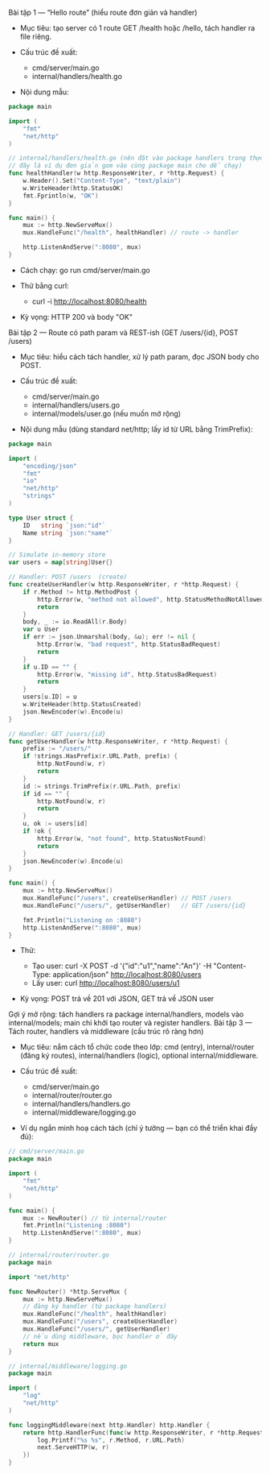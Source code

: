 Bài tập 1 — “Hello route” (hiểu route đơn giản và handler)
- Mục tiêu: tạo server có 1 route GET /health hoặc /hello, tách handler ra file riêng.
- Cấu trúc đề xuất:
    - cmd/server/main.go
    - internal/handlers/health.go

- Nội dung mẫu:
``` go
package main

import (
	"fmt"
	"net/http"
)

// internal/handlers/health.go (nên đặt vào package handlers trong thực tế, 
// đây là ví dụ đơn giản gom vào cùng package main cho dễ chạy)
func healthHandler(w http.ResponseWriter, r *http.Request) {
	w.Header().Set("Content-Type", "text/plain")
	w.WriteHeader(http.StatusOK)
	fmt.Fprintln(w, "OK")
}

func main() {
	mux := http.NewServeMux()
	mux.HandleFunc("/health", healthHandler) // route -> handler

	http.ListenAndServe(":8080", mux)
}
```
- Cách chạy: go run cmd/server/main.go
- Thử bằng curl:
    - curl -i [http://localhost:8080/health](http://localhost:8080/health)

- Kỳ vọng: HTTP 200 và body "OK"

Bài tập 2 — Route có path param và REST-ish (GET /users/{id}, POST /users)
- Mục tiêu: hiểu cách tách handler, xử lý path param, đọc JSON body cho POST.
- Cấu trúc đề xuất:
    - cmd/server/main.go
    - internal/handlers/users.go
    - internal/models/user.go (nếu muốn mở rộng)

- Nội dung mẫu (dùng standard net/http; lấy id từ URL bằng TrimPrefix):
``` go
package main

import (
	"encoding/json"
	"fmt"
	"io"
	"net/http"
	"strings"
)

type User struct {
	ID   string `json:"id"`
	Name string `json:"name"`
}

// Simulate in-memory store
var users = map[string]User{}

// Handler: POST /users  (create)
func createUserHandler(w http.ResponseWriter, r *http.Request) {
	if r.Method != http.MethodPost {
		http.Error(w, "method not allowed", http.StatusMethodNotAllowed)
		return
	}
	body, _ := io.ReadAll(r.Body)
	var u User
	if err := json.Unmarshal(body, &u); err != nil {
		http.Error(w, "bad request", http.StatusBadRequest)
		return
	}
	if u.ID == "" {
		http.Error(w, "missing id", http.StatusBadRequest)
		return
	}
	users[u.ID] = u
	w.WriteHeader(http.StatusCreated)
	json.NewEncoder(w).Encode(u)
}

// Handler: GET /users/{id}
func getUserHandler(w http.ResponseWriter, r *http.Request) {
	prefix := "/users/"
	if !strings.HasPrefix(r.URL.Path, prefix) {
		http.NotFound(w, r)
		return
	}
	id := strings.TrimPrefix(r.URL.Path, prefix)
	if id == "" {
		http.NotFound(w, r)
		return
	}
	u, ok := users[id]
	if !ok {
		http.Error(w, "not found", http.StatusNotFound)
		return
	}
	json.NewEncoder(w).Encode(u)
}

func main() {
	mux := http.NewServeMux()
	mux.HandleFunc("/users", createUserHandler) // POST /users
	mux.HandleFunc("/users/", getUserHandler)   // GET /users/{id}

	fmt.Println("Listening on :8080")
	http.ListenAndServe(":8080", mux)
}
```
- Thử:
    - Tạo user: curl -X POST -d '{"id":"u1","name":"An"}' -H "Content-Type: application/json" [http://localhost:8080/users](http://localhost:8080/users)
    - Lấy user: curl [http://localhost:8080/users/u1](http://localhost:8080/users/u1)

- Kỳ vọng: POST trả về 201 với JSON, GET trả về JSON user

Gợi ý mở rộng: tách handlers ra package internal/handlers, models vào internal/models; main chỉ khởi tạo router và register handlers.
Bài tập 3 — Tách router, handlers và middleware (cấu trúc rõ ràng hơn)
- Mục tiêu: nắm cách tổ chức code theo lớp: cmd (entry), internal/router (đăng ký routes), internal/handlers (logic), optional internal/middleware.
- Cấu trúc đề xuất:
    - cmd/server/main.go
    - internal/router/router.go
    - internal/handlers/handlers.go
    - internal/middleware/logging.go

- Ví dụ ngắn minh hoạ cách tách (chỉ ý tưởng — bạn có thể triển khai đầy đủ):
``` go
// cmd/server/main.go
package main

import (
	"fmt"
	"net/http"
)

func main() {
	mux := NewRouter() // từ internal/router
	fmt.Println("Listening :8080")
	http.ListenAndServe(":8080", mux)
}
```

``` go
// internal/router/router.go
package main

import "net/http"

func NewRouter() *http.ServeMux {
	mux := http.NewServeMux()
	// đăng ký handler (từ package handlers)
	mux.HandleFunc("/health", healthHandler)
	mux.HandleFunc("/users", createUserHandler)
	mux.HandleFunc("/users/", getUserHandler)
	// nếu dùng middleware, bọc handler ở đây
	return mux
}
```

``` go
// internal/middleware/logging.go
package main

import (
	"log"
	"net/http"
)

func loggingMiddleware(next http.Handler) http.Handler {
	return http.HandlerFunc(func(w http.ResponseWriter, r *http.Request) {
		log.Printf("%s %s", r.Method, r.URL.Path)
		next.ServeHTTP(w, r)
	})
}
```
